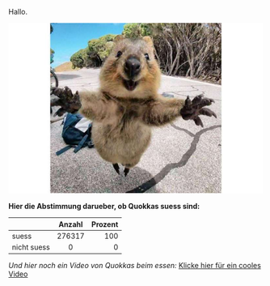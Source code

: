 
Hallo.

![bild1](sarah/quokka1_2x.jpg)


**Hier die Abstimmung darueber, ob Quokkas suess sind:**

|               | Anzahl        | Prozent  |
| ------------- |:-------------:| -----:   |
| suess         | 276317        |  100     |
| nicht suess   | 0             |  0       |


*Und hier noch ein Video von Quokkas beim essen:*
[Klicke hier für ein cooles Video](https://www.youtube.com/watch?v=zFO-0AlgSDI)
